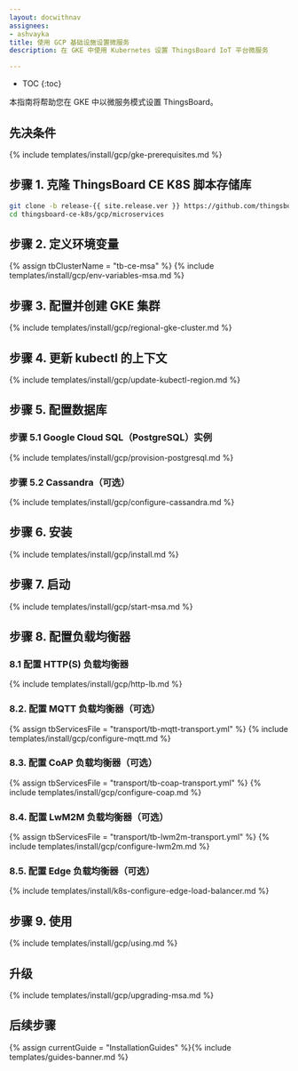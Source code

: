 ```yaml
---
layout: docwithnav
assignees:
- ashvayka
title: 使用 GCP 基础设施设置微服务
description: 在 GKE 中使用 Kubernetes 设置 ThingsBoard IoT 平台微服务

---
```


* TOC
{:toc}

本指南将帮助您在 GKE 中以微服务模式设置 ThingsBoard。

## 先决条件

{% include templates/install/gcp/gke-prerequisites.md %}


## 步骤 1. 克隆 ThingsBoard CE K8S 脚本存储库

```bash
git clone -b release-{{ site.release.ver }} https://github.com/thingsboard/thingsboard-ce-k8s.git
cd thingsboard-ce-k8s/gcp/microservices
```

## 步骤 2. 定义环境变量

{% assign tbClusterName = "tb-ce-msa" %}
{% include templates/install/gcp/env-variables-msa.md %}

## 步骤 3. 配置并创建 GKE 集群

{% include templates/install/gcp/regional-gke-cluster.md %}

## 步骤 4. 更新 kubectl 的上下文

{% include templates/install/gcp/update-kubectl-region.md %}

## 步骤 5. 配置数据库

### 步骤 5.1 Google Cloud SQL（PostgreSQL）实例

{% include templates/install/gcp/provision-postgresql.md %}

### 步骤 5.2 Cassandra（可选）

{% include templates/install/gcp/configure-cassandra.md %}

## 步骤 6. 安装

{% include templates/install/gcp/install.md %}

## 步骤 7. 启动

{% include templates/install/gcp/start-msa.md %}

## 步骤 8. 配置负载均衡器

### 8.1 配置 HTTP(S) 负载均衡器

{% include templates/install/gcp/http-lb.md %}

### 8.2. 配置 MQTT 负载均衡器（可选）

{% assign tbServicesFile = "transport/tb-mqtt-transport.yml" %}
{% include templates/install/gcp/configure-mqtt.md %}

### 8.3. 配置 CoAP 负载均衡器（可选）

{% assign tbServicesFile = "transport/tb-coap-transport.yml" %}
{% include templates/install/gcp/configure-coap.md %}

### 8.4. 配置 LwM2M 负载均衡器（可选）

{% assign tbServicesFile = "transport/tb-lwm2m-transport.yml" %}
{% include templates/install/gcp/configure-lwm2m.md %}

### 8.5. 配置 Edge 负载均衡器（可选）

{% include templates/install/k8s-configure-edge-load-balancer.md %}

## 步骤 9. 使用

{% include templates/install/gcp/using.md %}

## 升级

{% include templates/install/gcp/upgrading-msa.md %}

## 后续步骤

{% assign currentGuide = "InstallationGuides" %}{% include templates/guides-banner.md %}